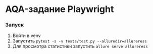# AQA-задание Playwright
### Запуск
1. Войти в venv
2. Запустить `pytest -s -v tests/test.py --alluredir=allureress`
3. Для просмотра статистики запустить `allure serve allureress` 